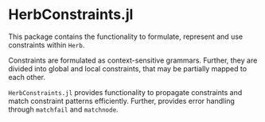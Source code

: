 # HerbConstraints.jl

This package contains the functionality to formulate, represent and use constraints within `Herb`. 

Constraints are formulated as context-sensitive grammars. Further, they are divided into global and local constraints, that may be partially mapped to each other. 

`HerbConstraints.jl` provides functionality to propagate constraints and match constraint patterns efficiently. Further, provides error handling through `matchfail` and `matchnode`.


